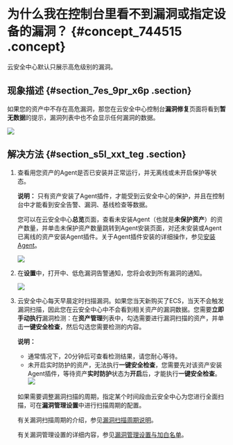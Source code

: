 # 为什么我在控制台里看不到漏洞或指定设备的漏洞？ {#concept_744515 .concept}

云安全中心默认只展示高危级别的漏洞。

## 现象描述 {#section_7es_9pr_x6p .section}

如果您的资产中不存在高危漏洞，那您在云安全中心控制台**漏洞修复**页面将看到**暂无数据**的提示，漏洞列表中也不会显示任何漏洞的数据。

![](http://static-aliyun-doc.oss-cn-hangzhou.aliyuncs.com/assets/img/600427/156092801749684_zh-CN.png)

## 解决方法 {#section_s5l_xxt_teg .section}

1.  查看用您资产的Agent是否已安装并正常运行，并无离线或未开启保护等状态。

    **说明：** 只有资产安装了Agent插件，才能受到云安全中心的保护，并且在控制台中才能看到安全告警、漏洞、基线检查等数据。

    您可以在云安全中心**总览**页面，查看未安装Agent（也就是**未保护资产**）的资产数量，并单击未保护资产数量跳转到Agent安装页面，对还未安装或Agent已离线的资产安装Agent插件。关于Agent插件安装的详细操作，参见[安装Agent](../../../../intl.zh-CN/接入云安全中心/安装Agent.md#)。

    ![](http://static-aliyun-doc.oss-cn-hangzhou.aliyuncs.com/assets/img/600427/156092801849685_zh-CN.png)

2.  在**设置**中，打开中、低危漏洞告警通知，您将会收到所有漏洞的通知。

    ![](http://static-aliyun-doc.oss-cn-hangzhou.aliyuncs.com/assets/img/600427/156092801849686_zh-CN.png)

3.  云安全中心每天早晨定时扫描漏洞。如果您当天新购买了ECS，当天不会触发漏洞扫描，因此您在云安全中心中不会看到相关资产的漏洞数据。您需要**立即手动执行**漏洞检测：在**资产管理**列表中，勾选需要进行漏洞扫描的资产，并单击**一键安全检查**，然后勾选您需要检测的内容。

    **说明：** 

    -   通常情况下，20分钟后可查看检测结果，请您耐心等待。
    -   未开启实时防护的资产，无法执行**一键安全检查**，您需要先对该资产安装Agent插件，等待资产**实时防护**状态为**开启**后，才能执行**一键安全检查**。
    ![](http://static-aliyun-doc.oss-cn-hangzhou.aliyuncs.com/assets/img/600427/156092801849695_zh-CN.png)

    如果需要调整漏洞扫描的周期，指定某个时间段由云安全中心为您进行全面扫描，可在**漏洞管理设置**中进行扫描周期的配置。

    有关漏洞扫描周期的介绍，参见[漏洞扫描周期说明](intl.zh-CN/常见问题/常见问题隐藏目录/漏洞扫描周期说明.md#)。

    有关漏洞管理设置的详细内容，参见[漏洞管理设置与加白名单](../../../../intl.zh-CN/用户指南/漏洞管理/漏洞管理设置与加白名单.md#)。


